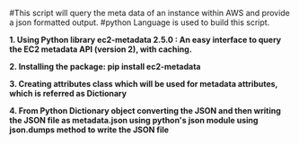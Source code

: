 #This script will query the meta data of an instance within AWS and provide a json formatted output.
#python Language is used to build this script.

         
**1. Using Python library ec2-metadata 2.5.0 : An easy interface to query the EC2 metadata API (version 2), with caching.**


**2. Installing the package: pip install ec2-metadata**


**3. Creating attributes class which will be used for metadata attributes, which is referred as Dictionary**

**4. From Python Dictionary object converting the JSON and then writing the JSON file as metadata.json using python's json module using json.dumps method to write the JSON file**


